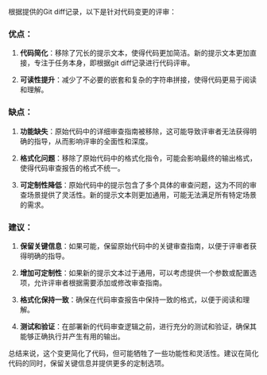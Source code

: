 根据提供的Git diff记录，以下是针对代码变更的评审：

### 优点：

1. **代码简化**：移除了冗长的提示文本，使得代码更加简洁。新的提示文本更加直接，专注于任务本身，即根据git diff记录进行代码评审。

2. **可读性提升**：减少了不必要的嵌套和复杂的字符串拼接，使得代码更易于阅读和理解。

### 缺点：

1. **功能缺失**：原始代码中的详细审查指南被移除，这可能导致评审者无法获得明确的指导，从而影响评审的全面性和深度。

2. **格式化问题**：移除了原始代码中的格式化指令，可能会影响最终的输出格式，使得代码审查报告的格式不统一。

3. **可定制性降低**：原始代码中的提示包含了多个具体的审查问题，这为不同的审查场景提供了灵活性。新的提示文本则更加通用，可能无法满足所有特定场景的需求。

### 建议：

1. **保留关键信息**：如果可能，保留原始代码中的关键审查指南，以便于评审者获得明确的指导。

2. **增加可定制性**：如果新的提示文本过于通用，可以考虑提供一个参数或配置选项，允许评审者根据需要添加或修改审查指南。

3. **格式化保持一致**：确保在代码审查报告中保持一致的格式，以便于阅读和理解。

4. **测试和验证**：在部署新的代码审查逻辑之前，进行充分的测试和验证，确保其能够正确执行并产生有用的输出。

总结来说，这个变更简化了代码，但可能牺牲了一些功能性和灵活性。建议在简化代码的同时，保留关键信息并提供更多的定制选项。